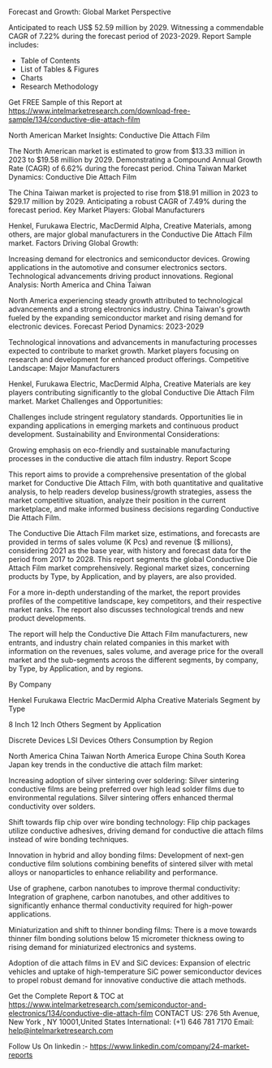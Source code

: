 Forecast and Growth: Global Market Perspective



Anticipated to reach US$ 52.59 million by 2029.
Witnessing a commendable CAGR of 7.22% during the forecast period of 2023-2029.
Report Sample includes:
- Table of Contents
- List of Tables & Figures
- Charts
- Research Methodology

Get FREE Sample of this Report at https://www.intelmarketresearch.com/download-free-sample/134/conductive-die-attach-film


North American Market Insights: Conductive Die Attach Film



The North American market is estimated to grow from $13.33 million in 2023 to $19.58 million by 2029.
Demonstrating a Compound Annual Growth Rate (CAGR) of 6.62% during the forecast period.
China Taiwan Market Dynamics: Conductive Die Attach Film



The China Taiwan market is projected to rise from $18.91 million in 2023 to $29.17 million by 2029.
Anticipating a robust CAGR of 7.49% during the forecast period.
Key Market Players: Global Manufacturers



Henkel, Furukawa Electric, MacDermid Alpha, Creative Materials, among others, are major global manufacturers in the Conductive Die Attach Film market.
Factors Driving Global Growth:



Increasing demand for electronics and semiconductor devices.
Growing applications in the automotive and consumer electronics sectors.
Technological advancements driving product innovations.
Regional Analysis: North America and China Taiwan



North America experiencing steady growth attributed to technological advancements and a strong electronics industry.
China Taiwan's growth fueled by the expanding semiconductor market and rising demand for electronic devices.
Forecast Period Dynamics: 2023-2029



Technological innovations and advancements in manufacturing processes expected to contribute to market growth.
Market players focusing on research and development for enhanced product offerings.
Competitive Landscape: Major Manufacturers



Henkel, Furukawa Electric, MacDermid Alpha, Creative Materials are key players contributing significantly to the global Conductive Die Attach Film market.
Market Challenges and Opportunities:



Challenges include stringent regulatory standards.
Opportunities lie in expanding applications in emerging markets and continuous product development.
Sustainability and Environmental Considerations:



Growing emphasis on eco-friendly and sustainable manufacturing processes in the conductive die attach film industry.
Report Scope



This report aims to provide a comprehensive presentation of the global market for Conductive Die Attach Film, with both quantitative and qualitative analysis, to help readers develop business/growth strategies, assess the market competitive situation, analyze their position in the current marketplace, and make informed business decisions regarding Conductive Die Attach Film.



The Conductive Die Attach Film market size, estimations, and forecasts are provided in terms of sales volume (K Pcs) and revenue ($ millions), considering 2021 as the base year, with history and forecast data for the period from 2017 to 2028. This report segments the global Conductive Die Attach Film market comprehensively. Regional market sizes, concerning products by Type, by Application, and by players, are also provided.



For a more in-depth understanding of the market, the report provides profiles of the competitive landscape, key competitors, and their respective market ranks. The report also discusses technological trends and new product developments.



The report will help the Conductive Die Attach Film manufacturers, new entrants, and industry chain related companies in this market with information on the revenues, sales volume, and average price for the overall market and the sub-segments across the different segments, by company, by Type, by Application, and by regions.

By Company



Henkel
Furukawa Electric
MacDermid Alpha
Creative Materials
Segment by Type



8 Inch
12 Inch
Others
Segment by Application



Discrete Devices
LSI Devices
Others
Consumption by Region



North America
China Taiwan
North America
Europe
China
South Korea
Japan
key trends in the conductive die attach film market:



Increasing adoption of silver sintering over soldering: Silver sintering conductive films are being preferred over high lead solder films due to environmental regulations. Silver sintering offers enhanced thermal conductivity over solders.

Shift towards flip chip over wire bonding technology: Flip chip packages utilize conductive adhesives, driving demand for conductive die attach films instead of wire bonding techniques.

Innovation in hybrid and alloy bonding films: Development of next-gen conductive film solutions combining benefits of sintered silver with metal alloys or nanoparticles to enhance reliability and performance.

Use of graphene, carbon nanotubes to improve thermal conductivity: Integration of graphene, carbon nanotubes, and other additives to significantly enhance thermal conductivity required for high-power applications.

Miniaturization and shift to thinner bonding films: There is a move towards thinner film bonding solutions below 15 micrometer thickness owing to rising demand for miniaturized electronics and systems.

Adoption of die attach films in EV and SiC devices: Expansion of electric vehicles and uptake of high-temperature SiC power semiconductor devices to propel robust demand for innovative conductive die attach methods.

Get the Complete Report & TOC at https://www.intelmarketresearch.com/semiconductor-and-electronics/134/conductive-die-attach-film
CONTACT US:
276 5th Avenue, New York , NY 10001,United States
International: (+1) 646 781 7170
Email: help@intelmarketresearch.com

Follow Us On linkedin :- https://www.linkedin.com/company/24-market-reports

